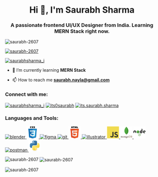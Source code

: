 <h1 align="center">Hi 👋, I'm Saurabh Sharma</h1>
<h3 align="center">A passionate frontend UI/UX Designer from India. Learning MERN Stack right now.</h3>

<p align="left"> <img src="https://komarev.com/ghpvc/?username=saurabh-2607&label=Profile%20views&color=0e75b6&style=flat" alt="saurabh-2607" /> </p>

<p align="left"> <a href="https://github.com/ryo-ma/github-profile-trophy"><img src="https://github-profile-trophy.vercel.app/?username=saurabh-2607" alt="saurabh-2607" /></a> </p>

<p align="left"> <a href="https://twitter.com/saurabhsharma_i" target="blank"><img src="https://img.shields.io/twitter/follow/saurabhsharma_i?logo=twitter&style=for-the-badge" alt="saurabhsharma_i" /></a> </p>

- 🌱 I’m currently learning **MERN Stack**

- 📫 How to reach me **saurabh.nayla@gmail.com**

<h3 align="left">Connect with me:</h3>
<p align="left">
<a href="https://twitter.com/saurabhsharma_i" target="blank"><img align="center" src="https://raw.githubusercontent.com/rahuldkjain/github-profile-readme-generator/master/src/images/icons/Social/twitter.svg" alt="saurabhsharma_i" height="30" width="40" /></a>
<a href="https://linkedin.com/in/its0saurabh" target="blank"><img align="center" src="https://raw.githubusercontent.com/rahuldkjain/github-profile-readme-generator/master/src/images/icons/Social/linked-in-alt.svg" alt="its0saurabh" height="30" width="40" /></a>
<a href="https://instagram.com/its.saurabh.sharma" target="blank"><img align="center" src="https://raw.githubusercontent.com/rahuldkjain/github-profile-readme-generator/master/src/images/icons/Social/instagram.svg" alt="its.saurabh.sharma" height="30" width="40" /></a>
</p>

<h3 align="left">Languages and Tools:</h3>
<p align="left"> <a href="https://www.blender.org/" target="_blank" rel="noreferrer"> <img src="https://download.blender.org/branding/community/blender_community_badge_white.svg" alt="blender" width="40" height="40"/> </a> <a href="https://www.w3schools.com/css/" target="_blank" rel="noreferrer"> <img src="https://raw.githubusercontent.com/devicons/devicon/master/icons/css3/css3-original-wordmark.svg" alt="css3" width="40" height="40"/> </a> <a href="https://www.figma.com/" target="_blank" rel="noreferrer"> <img src="https://www.vectorlogo.zone/logos/figma/figma-icon.svg" alt="figma" width="40" height="40"/> </a> <a href="https://git-scm.com/" target="_blank" rel="noreferrer"> <img src="https://www.vectorlogo.zone/logos/git-scm/git-scm-icon.svg" alt="git" width="40" height="40"/> </a> <a href="https://www.w3.org/html/" target="_blank" rel="noreferrer"> <img src="https://raw.githubusercontent.com/devicons/devicon/master/icons/html5/html5-original-wordmark.svg" alt="html5" width="40" height="40"/> </a> <a href="https://www.adobe.com/in/products/illustrator.html" target="_blank" rel="noreferrer"> <img src="https://www.vectorlogo.zone/logos/adobe_illustrator/adobe_illustrator-icon.svg" alt="illustrator" width="40" height="40"/> </a> <a href="https://developer.mozilla.org/en-US/docs/Web/JavaScript" target="_blank" rel="noreferrer"> <img src="https://raw.githubusercontent.com/devicons/devicon/master/icons/javascript/javascript-original.svg" alt="javascript" width="40" height="40"/> </a> <a href="https://www.mongodb.com/" target="_blank" rel="noreferrer"> <img src="https://raw.githubusercontent.com/devicons/devicon/master/icons/mongodb/mongodb-original-wordmark.svg" alt="mongodb" width="40" height="40"/> </a> <a href="https://nodejs.org" target="_blank" rel="noreferrer"> <img src="https://raw.githubusercontent.com/devicons/devicon/master/icons/nodejs/nodejs-original-wordmark.svg" alt="nodejs" width="40" height="40"/> </a> <a href="https://postman.com" target="_blank" rel="noreferrer"> <img src="https://www.vectorlogo.zone/logos/getpostman/getpostman-icon.svg" alt="postman" width="40" height="40"/> </a> <a href="https://www.python.org" target="_blank" rel="noreferrer"> <img src="https://raw.githubusercontent.com/devicons/devicon/master/icons/python/python-original.svg" alt="python" width="40" height="40"/> </a> </p>

<p><img align="left" src="https://github-readme-stats.vercel.app/api/top-langs?username=saurabh-2607&show_icons=true&locale=en&layout=compact" alt="saurabh-2607" /></p>

<p>&nbsp;<img align="center" src="https://github-readme-stats.vercel.app/api?username=saurabh-2607&show_icons=true&locale=en" alt="saurabh-2607" /></p>

<p><img align="center" src="https://github-readme-streak-stats.herokuapp.com/?user=saurabh-2607&" alt="saurabh-2607" /></p>
